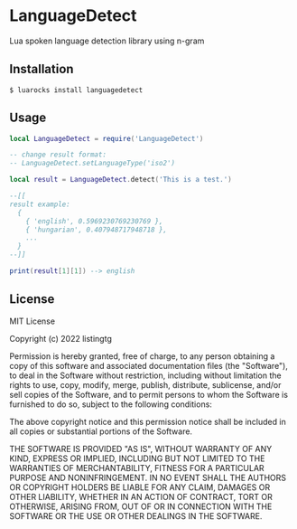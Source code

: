 # LanguageDetect
Lua spoken language detection library using n-gram

## Installation

```
$ luarocks install languagedetect
```

## Usage

```lua
local LanguageDetect = require('LanguageDetect')

-- change result format:
-- LanguageDetect.setLanguageType('iso2')

local result = LanguageDetect.detect('This is a test.')

--[[
result example:
  {
    { 'english', 0.5969230769230769 },
    { 'hungarian', 0.407948717948718 },
    ...
  }
--]]

print(result[1][1]) --> english
```

## License

MIT License

Copyright (c) 2022 listingtg

Permission is hereby granted, free of charge, to any person obtaining a copy
of this software and associated documentation files (the "Software"), to deal
in the Software without restriction, including without limitation the rights
to use, copy, modify, merge, publish, distribute, sublicense, and/or sell
copies of the Software, and to permit persons to whom the Software is
furnished to do so, subject to the following conditions:

The above copyright notice and this permission notice shall be included in all
copies or substantial portions of the Software.

THE SOFTWARE IS PROVIDED "AS IS", WITHOUT WARRANTY OF ANY KIND, EXPRESS OR
IMPLIED, INCLUDING BUT NOT LIMITED TO THE WARRANTIES OF MERCHANTABILITY,
FITNESS FOR A PARTICULAR PURPOSE AND NONINFRINGEMENT. IN NO EVENT SHALL THE
AUTHORS OR COPYRIGHT HOLDERS BE LIABLE FOR ANY CLAIM, DAMAGES OR OTHER
LIABILITY, WHETHER IN AN ACTION OF CONTRACT, TORT OR OTHERWISE, ARISING FROM,
OUT OF OR IN CONNECTION WITH THE SOFTWARE OR THE USE OR OTHER DEALINGS IN THE
SOFTWARE.
